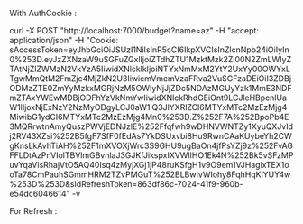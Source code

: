 With AuthCookie :

curl -X POST "http://localhost:7000/budget?name=az" -H  "accept: application/json" -H  "Cookie: sAccessToken=eyJhbGciOiJSUzI1NiIsInR5cCI6IkpXVCIsInZlcnNpb24iOiIyIn0%253D.eyJzZXNzaW9uSGFuZGxlIjoiZTdhZTU1MzktMzk2Zi00N2ZmLWIyZTAtNjZlZWMzN2VkYzA5IiwidXNlcklkIjoiNTYxNmMxM2YtY2UxYy00OWYxLTgwMmQtM2FmZjc4MjZkN2U3IiwicmVmcmVzaFRva2VuSGFzaDEiOiI3ZDBjODMzZTE0ZmYyMzkxMGRjNzM5OWIyNjJjZDc5NDAzMGUyYzk1MmE3NDFmZTAxYWEwMDBjODFhYzVkNmYwIiwidXNlckRhdGEiOnt9LCJleHBpcnlUaW1lIjoxNjExNzY2NzMyODgyLCJ0aW1lQ3JlYXRlZCI6MTYxMTc2MzEzMjg4MiwibG1ydCI6MTYxMTc2MzEzMjg4Mn0%253D.Z%252F7A%252BpoPb4E3MQRrwtnAmyQuszPWVjEDNJzlE%252Ffqfwh9wDHNVWNTZy1XyuQXJvIdj2RV43XZsi%252B5fgF7SfF0fEdAs7YkDSUxvbi8Hu9RwnCAaKUybeYh2CWgKnsLkAvhTiAH%252F1mXVOXjWrc3S9GHU9ugBaOn4jfPsYZj9z%252FvAGFFLDtAzPnVIolTBVlmGBvnlaJ3GJKfJikspxIXVWlIHO1Ek4N%252Bk5vSFzMPuvYqaVisRhajVtO5AQ40Isq4zMyjXGj1jP48ruKSfgH1v9O9em1VJHagixTEX1ooTa78CmPauhSGmmHRM2TZvPMGuT%252BLBwIvWIohy8FqhHqKlYUY4w%253D%253D&sIdRefreshToken=863df86c-7024-41f9-960b-e54dc6046614" -v

For Refresh :

